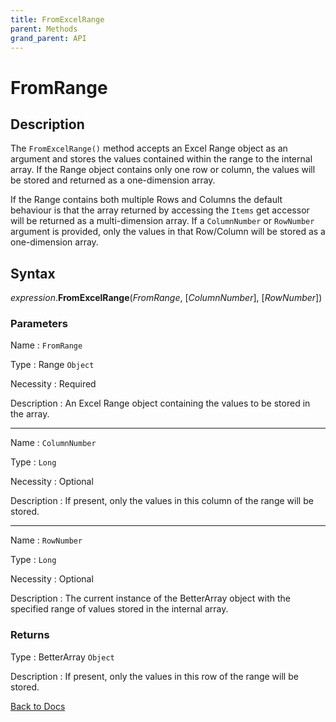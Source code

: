 ```yaml
---
title: FromExcelRange
parent: Methods
grand_parent: API
---
```


# FromRange

## Description

The `FromExcelRange()` method accepts an Excel Range object as an argument and stores the values contained within the range to the internal array. If the Range object contains only one row or column, the values will be stored and returned as a one-dimension array. 

If the Range contains both multiple Rows and Columns the default behaviour is that the array returned by accessing the `Items` get accessor will be returned as a multi-dimension array. If a `ColumnNumber` or `RowNumber` argument is provided, only the values in that Row/Column will be stored as a one-dimension array.


## Syntax

*expression*.**FromExcelRange**(*FromRange*, [*ColumnNumber*], [*RowNumber*])

### Parameters

Name 
: `FromRange`

Type
: Range `Object`

Necessity
: Required

Description
: An Excel Range object containing the values to be stored in the array.

---

Name 
: `ColumnNumber`

Type
: `Long`

Necessity
: Optional

Description
: If present, only the values in this column of the range will be stored.

---

Name 
: `RowNumber`

Type
: `Long`

Necessity
: Optional

Description
: The current instance of the BetterArray object with the specified range of values stored in the internal array.

### Returns

Type
: BetterArray `Object`

Description
: If present, only the values in this row of the range will be stored.


[Back to Docs](https://senipah.github.io/VBA-Better-Array/)






